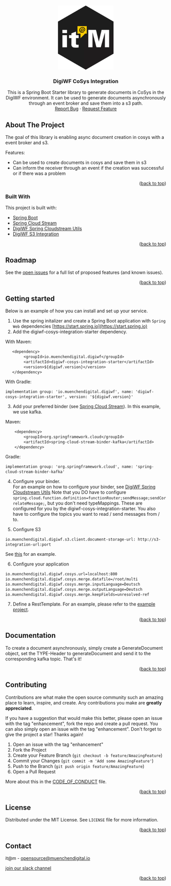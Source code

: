 <div id="top"></div>

<!-- PROJECT SHIELDS -->

<!-- END OF PROJECT SHIELDS -->

<!-- PROJECT LOGO -->
<br />
<div align="center">
  <a href="#">
    <img src="/images/logo.png" alt="Logo" height="200">
  </a>

<h3 align="center">DigiWF CoSys Integration</h3>

  <p align="center">
    This is a Spring Boot Starter library to generate documents in CoSys in the DigiWF environment.
    It can be used to generate documents asynchronously through an event broker and save them into a s3 path.
<br /><a href="#">Report Bug</a>
    ·
    <a href="#">Request Feature</a>
  </p>
</div>

<!-- ABOUT THE PROJECT -->

## About The Project

The goal of this library is enabling async document creation in cosys with a event broker and s3.

Features:

* Can be used to create documents in cosys and save them in s3
* Can inform the receiver through an event if the creation was successful or if there was a problem

<p align="right">(<a href="#top">back to top</a>)</p>

### Built With

This project is built with:

* [Spring Boot](https://spring.io/projects/spring-boot)
* [Spring Cloud Stream](https://spring.io/projects/spring-cloud-stream)
* [DigiWF Spring Cloudstream Utils](https://github.com/it-at-m/digiwf-spring-cloudstream-utils)
* [DigiWF S3 Integration](https://github.com/it-at-m/digiwf-s3-integration)

<p align="right">(<a href="#top">back to top</a>)</p>

<!-- ROADMAP -->

## Roadmap

See the [open issues](#) for a full list of proposed features (and known issues).

<p align="right">(<a href="#top">back to top</a>)</p>

## Getting started

Below is an example of how you can install and set up your service.

1. Use the spring initalizer and create a Spring Boot application with `Spring Web`
   dependencies [https://start.spring.io](https://start.spring.io)
2. Add the digiwf-cosys-integration-starter dependency.

With Maven:

```
   <dependency>
        <groupId>io.muenchendigital.digiwf</groupId>
        <artifactId>digiwf-cosys-integration-starter</artifactId>
        <version>${digiwf.version}</version>
   </dependency>
```

With Gradle:

```
implementation group: 'io.muenchendigital.digiwf', name: 'digiwf-cosys-integration-starter', version: '${digiwf.version}'
```

3. Add your preferred binder (see [Spring Cloud Stream](https://spring.io/projects/spring-cloud-stream)). In this
   example, we use kafka.

Maven:

 ```
     <dependency>
         <groupId>org.springframework.cloud</groupId>
         <artifactId>spring-cloud-stream-binder-kafka</artifactId>
     </dependency>
```

Gradle:

```
implementation group: 'org.springframework.cloud', name: 'spring-cloud-stream-binder-kafka'
```

4. Configure your binder.<br>
   For an example on how to configure your binder,
   see [DigiWF Spring Cloudstream Utils](https://github.com/it-at-m/digiwf-spring-cloudstream-utils#getting-started)
   Note that you DO have to
   configure ```spring.cloud.function.definition=functionRouter;sendMessage;sendCorrelateMessage;```, but you don't need
   typeMappings. These are configured for you by the digiwf-cosys-integration-starter. You also have to configure the
   topics you want to read / send messages from / to.

5. Configure S3

```
io.muenchendigital.digiwf.s3.client.document-storage-url: http://s3-integration-url:port
```

See [this](https://github.com/it-at-m/digiwf-spring-cloudstream-utils) for an example.

6. Configure your application

```
io.muenchendigital.digiwf.cosys.url=localhost:800
io.muenchendigital.digiwf.cosys.merge.datafile=/root/multi
io.muenchendigital.digiwf.cosys.merge.inputLanguage=Deutsch
io.muenchendigital.digiwf.cosys.merge.outputLanguage=Deutsch
io.muenchendigital.digiwf.cosys.merge.keepFields=unresolved-ref
```

7. Define a RestTemplate. For an example, please refer to
   the [example project](https://github.com/it-at-m/digiwf-cosys-integration/tree/dev/example).

<p align="right">(<a href="#top">back to top</a>)</p>

## Documentation

To create a document asynchronously, simply create a GenerateDocument object, set the TYPE-Header to generateDocument
and send it to the corresponding kafka topic. That's it!

<p align="right">(<a href="#top">back to top</a>)</p>

<!-- CONTRIBUTING -->

## Contributing

Contributions are what make the open source community such an amazing place to learn, inspire, and create. Any
contributions you make are **greatly appreciated**.

If you have a suggestion that would make this better, please open an issue with the tag "enhancement", fork the repo and
create a pull request. You can also simply open an issue with the tag "enhancement". Don't forget to give the project a
star! Thanks again!

1. Open an issue with the tag "enhancement"
2. Fork the Project
3. Create your Feature Branch (`git checkout -b feature/AmazingFeature`)
4. Commit your Changes (`git commit -m 'Add some AmazingFeature'`)
5. Push to the Branch (`git push origin feature/AmazingFeature`)
6. Open a Pull Request

More about this in the [CODE_OF_CONDUCT](/CODE_OF_CONDUCT.md) file.

<p align="right">(<a href="#top">back to top</a>)</p>


<!-- LICENSE -->

## License

Distributed under the MIT License. See `LICENSE` file for more information.

<p align="right">(<a href="#top">back to top</a>)</p>



<!-- CONTACT -->

## Contact

it@m - opensource@muenchendigital.io

[join our slack channel](https://join.slack.com/t/digiwf/shared_invite/zt-14jxazj1j-jq0WNtXp7S7HAwJA7tKgpw)

<p align="right">(<a href="#top">back to top</a>)</p>


<!-- MARKDOWN LINKS & IMAGES -->
<!-- https://www.markdownguide.org/basic-syntax/#reference-style-links -->
